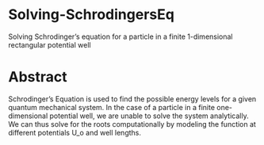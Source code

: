 # Solving-SchrodingersEq
Solving Schrodinger’s equation for a particle in a finite 1-dimensional rectangular potential well
# Abstract
Schrodinger’s Equation is used to find the possible energy levels for a given quantum mechanical system.  In the case of a particle in a finite one-dimensional potential well, we are unable to solve the system analytically.  We can thus solve for the roots computationally by modeling the function at different potentials U_o and well lengths.
